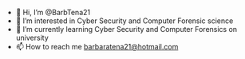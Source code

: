 - 👋 Hi, I’m @BarbTena21
- 👀 I’m interested in Cyber Security and Computer Forensic science
- 🌱 I’m currently learning Cyber Security and Computer Forensics on university
- 📫 How to reach me barbaratena21@hotmail.com

<!---
BarbTena21/BarbTena21 is a ✨ special ✨ repository because its `README.md` (this file) appears on your GitHub profile.
You can click the Preview link to take a look at your changes.
--->
